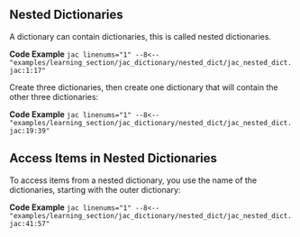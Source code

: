## Nested Dictionaries

A dictionary can contain dictionaries, this is called nested dictionaries.

**Code Example**
    ```jac linenums="1"
    --8<-- "examples/learning_section/jac_dictionary/nested_dict/jac_nested_dict.jac:1:17"
    ```

Create three dictionaries, then create one dictionary that will contain the other three dictionaries:

**Code Example**
    ```jac linenums="1"
    --8<-- "examples/learning_section/jac_dictionary/nested_dict/jac_nested_dict.jac:19:39"
    ```

## Access Items in Nested Dictionaries

To access items from a nested dictionary, you use the name of the dictionaries, starting with the outer dictionary:

**Code Example**
    ```jac linenums="1"
    --8<-- "examples/learning_section/jac_dictionary/nested_dict/jac_nested_dict.jac:41:57"
    ```
